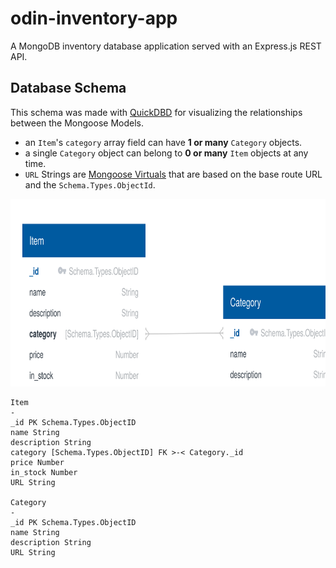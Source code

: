 # odin-inventory-app

A MongoDB inventory database application served with an Express.js REST API.

## Database Schema

This schema was made with [QuickDBD](https://www.quickdatabasediagrams.com/) for visualizing the relationships between the Mongoose Models.

- an `Item`'s `category` array field can have **1 or many** `Category` objects.
- a single `Category` object can belong to **0 or many** `Item` objects at any time.
- `URL` Strings are [Mongoose Virtuals](https://mongoosejs.com/docs/tutorials/virtuals.html) that are based on the base route URL and the `Schema.Types.ObjectId`.

<img src="./docs/diagram-schema.svg" width="100%" height="300px" />

```
Item
-
_id PK Schema.Types.ObjectID
name String
description String
category [Schema.Types.ObjectID] FK >-< Category._id
price Number
in_stock Number
URL String

Category
-
_id PK Schema.Types.ObjectID
name String
description String
URL String
```
